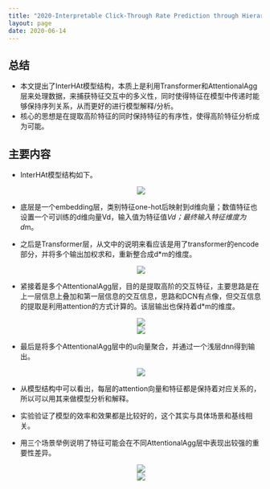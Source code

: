 ```yaml
---
title: "2020-Interpretable Click-Through Rate Prediction through Hierarchical Attention"
layout: page
date: 2020-06-14
---
```


## 总结

- 本文提出了InterHAt模型结构，本质上是利用Transformer和AttentionalAgg层来处理数据，来捕获特征交互中的多义性，同时使得特征在模型中传递时能够保持序列关系，从而更好的进行模型解释/分析。
- 核心的思想是在提取高阶特征的同时保持特征的有序性，使得高阶特征分析成为可能。

## 主要内容

- InterHAt模型结构如下。
    <div style="text-align: center"><img src="/wiki/attach/images/InterHAt-01.png" style="max-width:500px"></div>

- 底层是一个embedding层，类别特征one-hot后映射到d维向量；数值特征也设置一个可训练的d维向量Vd，输入值为特征值*Vd；最终输入特征维度为d*m。

- 之后是Transformer层，从文中的说明来看应该是用了transformer的encode部分，并将多个输出加权求和，重新整合成d*m的维度。
    <div style="text-align: center"><img src="/wiki/attach/images/InterHAt-02.png" style="max-width:300px"></div>

- 紧接着是多个AttentionalAgg层，目的是提取高阶的交互特征，主要思路是在上一层信息上叠加和第一层信息的交互信息，思路和DCN有点像，但交互信息的提取是利用attention的方式计算的。该层输出也保持着d*m的维度。
    <div style="text-align: center"><img src="/wiki/attach/images/InterHAt-025.png" style="max-width:250px"></div>
    <div style="text-align: center"><img src="/wiki/attach/images/InterHAt-03.png" style="max-width:250px"></div>

- 最后是将多个AttentionalAgg层中的u向量聚合，并通过一个浅层dnn得到输出。
    <div style="text-align: center"><img src="/wiki/attach/images/InterHAt-04.png" style="max-width:500px"></div>

- 从模型结构中可以看出，每层的attention向量和特征都是保持着对应关系的，所以可以用其来做模型分析和解释。

- 实验验证了模型的效率和效果都是比较好的，这个其实与具体场景和基线相关。

- 用三个场景举例说明了特征可能会在不同AttentionalAgg层中表现出较强的重要性差异。
    <div style="text-align: center"><img src="/wiki/attach/images/InterHAt-05.png" style="max-width:500px"></div>
    <div style="text-align: center"><img src="/wiki/attach/images/InterHAt-06.png" style="max-width:500px"></div>

 